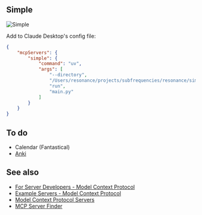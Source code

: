 ## Simple

![Simple](https://github.com/user-attachments/assets/76ef0d2d-04f5-49d1-ba55-539f9dedc7df)

Add to Claude Desktop's config file:

``` json
{
    "mcpServers": {
        "simple": {
            "command": "uv",
            "args": [
                "--directory",
                "/Users/resonance/projects/subfrequencies/resonance/simple",
                "run",
                "main.py"
            ]
        }
    }
}
```

## To do

- Calendar (Fantastical)
- [Anki](https://github.com/scorzeth/anki-mcp-server)

## See also

- [For Server Developers - Model Context Protocol](https://modelcontextprotocol.io/quickstart/server)
- [Example Servers - Model Context Protocol](https://modelcontextprotocol.io/examples)
- [Model Context Protocol Servers](https://github.com/modelcontextprotocol/servers)
- [MCP Server Finder](https://www.mcpserverfinder.com/)
